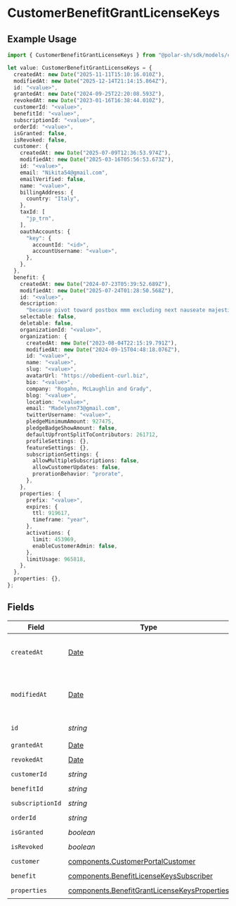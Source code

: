 # CustomerBenefitGrantLicenseKeys

## Example Usage

```typescript
import { CustomerBenefitGrantLicenseKeys } from "@polar-sh/sdk/models/components/customerbenefitgrantlicensekeys.js";

let value: CustomerBenefitGrantLicenseKeys = {
  createdAt: new Date("2025-11-11T15:10:16.010Z"),
  modifiedAt: new Date("2025-12-14T21:14:15.864Z"),
  id: "<value>",
  grantedAt: new Date("2024-09-25T22:20:08.593Z"),
  revokedAt: new Date("2023-01-16T16:38:44.010Z"),
  customerId: "<value>",
  benefitId: "<value>",
  subscriptionId: "<value>",
  orderId: "<value>",
  isGranted: false,
  isRevoked: false,
  customer: {
    createdAt: new Date("2025-07-09T12:36:53.974Z"),
    modifiedAt: new Date("2025-03-16T05:56:53.673Z"),
    id: "<value>",
    email: "Nikita54@gmail.com",
    emailVerified: false,
    name: "<value>",
    billingAddress: {
      country: "Italy",
    },
    taxId: [
      "jp_trn",
    ],
    oauthAccounts: {
      "key": {
        accountId: "<id>",
        accountUsername: "<value>",
      },
    },
  },
  benefit: {
    createdAt: new Date("2024-07-23T05:39:52.689Z"),
    modifiedAt: new Date("2025-07-24T01:28:50.568Z"),
    id: "<value>",
    description:
      "because pivot toward postbox mmm excluding next nauseate majestic switchboard",
    selectable: false,
    deletable: false,
    organizationId: "<value>",
    organization: {
      createdAt: new Date("2023-08-04T22:15:19.791Z"),
      modifiedAt: new Date("2024-09-15T04:48:18.076Z"),
      id: "<value>",
      name: "<value>",
      slug: "<value>",
      avatarUrl: "https://obedient-curl.biz",
      bio: "<value>",
      company: "Rogahn, McLaughlin and Grady",
      blog: "<value>",
      location: "<value>",
      email: "Madelynn73@gmail.com",
      twitterUsername: "<value>",
      pledgeMinimumAmount: 927475,
      pledgeBadgeShowAmount: false,
      defaultUpfrontSplitToContributors: 261712,
      profileSettings: {},
      featureSettings: {},
      subscriptionSettings: {
        allowMultipleSubscriptions: false,
        allowCustomerUpdates: false,
        prorationBehavior: "prorate",
      },
    },
    properties: {
      prefix: "<value>",
      expires: {
        ttl: 919617,
        timeframe: "year",
      },
      activations: {
        limit: 453969,
        enableCustomerAdmin: false,
      },
      limitUsage: 965818,
    },
  },
  properties: {},
};
```

## Fields

| Field                                                                                                        | Type                                                                                                         | Required                                                                                                     | Description                                                                                                  |
| ------------------------------------------------------------------------------------------------------------ | ------------------------------------------------------------------------------------------------------------ | ------------------------------------------------------------------------------------------------------------ | ------------------------------------------------------------------------------------------------------------ |
| `createdAt`                                                                                                  | [Date](https://developer.mozilla.org/en-US/docs/Web/JavaScript/Reference/Global_Objects/Date)                | :heavy_check_mark:                                                                                           | Creation timestamp of the object.                                                                            |
| `modifiedAt`                                                                                                 | [Date](https://developer.mozilla.org/en-US/docs/Web/JavaScript/Reference/Global_Objects/Date)                | :heavy_check_mark:                                                                                           | Last modification timestamp of the object.                                                                   |
| `id`                                                                                                         | *string*                                                                                                     | :heavy_check_mark:                                                                                           | The ID of the object.                                                                                        |
| `grantedAt`                                                                                                  | [Date](https://developer.mozilla.org/en-US/docs/Web/JavaScript/Reference/Global_Objects/Date)                | :heavy_check_mark:                                                                                           | N/A                                                                                                          |
| `revokedAt`                                                                                                  | [Date](https://developer.mozilla.org/en-US/docs/Web/JavaScript/Reference/Global_Objects/Date)                | :heavy_check_mark:                                                                                           | N/A                                                                                                          |
| `customerId`                                                                                                 | *string*                                                                                                     | :heavy_check_mark:                                                                                           | N/A                                                                                                          |
| `benefitId`                                                                                                  | *string*                                                                                                     | :heavy_check_mark:                                                                                           | N/A                                                                                                          |
| `subscriptionId`                                                                                             | *string*                                                                                                     | :heavy_check_mark:                                                                                           | N/A                                                                                                          |
| `orderId`                                                                                                    | *string*                                                                                                     | :heavy_check_mark:                                                                                           | N/A                                                                                                          |
| `isGranted`                                                                                                  | *boolean*                                                                                                    | :heavy_check_mark:                                                                                           | N/A                                                                                                          |
| `isRevoked`                                                                                                  | *boolean*                                                                                                    | :heavy_check_mark:                                                                                           | N/A                                                                                                          |
| `customer`                                                                                                   | [components.CustomerPortalCustomer](../../models/components/customerportalcustomer.md)                       | :heavy_check_mark:                                                                                           | N/A                                                                                                          |
| `benefit`                                                                                                    | [components.BenefitLicenseKeysSubscriber](../../models/components/benefitlicensekeyssubscriber.md)           | :heavy_check_mark:                                                                                           | N/A                                                                                                          |
| `properties`                                                                                                 | [components.BenefitGrantLicenseKeysProperties](../../models/components/benefitgrantlicensekeysproperties.md) | :heavy_check_mark:                                                                                           | N/A                                                                                                          |